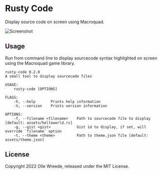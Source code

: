 # Rusty Code

Display source code on screen using Macroquad.

![Screenshot](https://ollej.github.io/rusty-code/assets/rusty-code.png)

## Usage

Run from command line to display sourcecode syntax highlighted on screen using
the Macroquad game library.

```
rusty-code 0.2.0
A small tool to display sourcecode files

USAGE:
    rusty-code [OPTIONS]

FLAGS:
    -h, --help       Prints help information
    -V, --version    Prints version information

OPTIONS:
    -f, --filename <filename>    Path to sourcecode file to display [default: assets/helloworld.rs]
    -g, --gist <gist>            Gist id to display, if set, will override `filename` option
    -t, --theme <theme>          Path to theme.json file [default: assets/theme.json]
```

## License

Copyright 2022 Olle Wreede, released under the MIT License.
